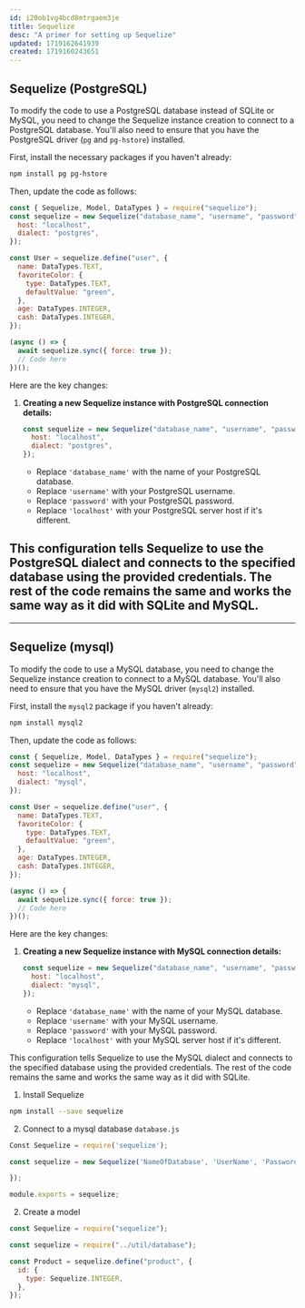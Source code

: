 ```yaml
---
id: i20ob1vg4bcd8mtrgaem3je
title: Sequelize
desc: "A primer for setting up Sequelize"
updated: 1719162641939
created: 1719160243651
---
```


## Sequelize (PostgreSQL)

To modify the code to use a PostgreSQL database instead of SQLite or MySQL, you need to change the Sequelize instance creation to connect to a PostgreSQL database. You'll also need to ensure that you have the PostgreSQL driver (`pg` and `pg-hstore`) installed.

First, install the necessary packages if you haven't already:

```bash
npm install pg pg-hstore
```

Then, update the code as follows:

```javascript
const { Sequelize, Model, DataTypes } = require("sequelize");
const sequelize = new Sequelize("database_name", "username", "password", {
  host: "localhost",
  dialect: "postgres",
});

const User = sequelize.define("user", {
  name: DataTypes.TEXT,
  favoriteColor: {
    type: DataTypes.TEXT,
    defaultValue: "green",
  },
  age: DataTypes.INTEGER,
  cash: DataTypes.INTEGER,
});

(async () => {
  await sequelize.sync({ force: true });
  // Code here
})();
```

Here are the key changes:

1. **Creating a new Sequelize instance with PostgreSQL connection details:**
   ```javascript
   const sequelize = new Sequelize("database_name", "username", "password", {
     host: "localhost",
     dialect: "postgres",
   });
   ```
   - Replace `'database_name'` with the name of your PostgreSQL database.
   - Replace `'username'` with your PostgreSQL username.
   - Replace `'password'` with your PostgreSQL password.
   - Replace `'localhost'` with your PostgreSQL server host if it's different.

## This configuration tells Sequelize to use the PostgreSQL dialect and connects to the specified database using the provided credentials. The rest of the code remains the same and works the same way as it did with SQLite and MySQL.

---

## Sequelize (mysql)

To modify the code to use a MySQL database, you need to change the Sequelize instance creation to connect to a MySQL database. You'll also need to ensure that you have the MySQL driver (`mysql2`) installed.

First, install the `mysql2` package if you haven't already:

```bash
npm install mysql2
```

Then, update the code as follows:

```javascript
const { Sequelize, Model, DataTypes } = require("sequelize");
const sequelize = new Sequelize("database_name", "username", "password", {
  host: "localhost",
  dialect: "mysql",
});

const User = sequelize.define("user", {
  name: DataTypes.TEXT,
  favoriteColor: {
    type: DataTypes.TEXT,
    defaultValue: "green",
  },
  age: DataTypes.INTEGER,
  cash: DataTypes.INTEGER,
});

(async () => {
  await sequelize.sync({ force: true });
  // Code here
})();
```

Here are the key changes:

1. **Creating a new Sequelize instance with MySQL connection details:**
   ```javascript
   const sequelize = new Sequelize("database_name", "username", "password", {
     host: "localhost",
     dialect: "mysql",
   });
   ```
   - Replace `'database_name'` with the name of your MySQL database.
   - Replace `'username'` with your MySQL username.
   - Replace `'password'` with your MySQL password.
   - Replace `'localhost'` with your MySQL server host if it's different.

This configuration tells Sequelize to use the MySQL dialect and connects to the specified database using the provided credentials. The rest of the code remains the same and works the same way as it did with SQLite.

1. Install Sequelize

```bash
npm install --save sequelize
```

2. Connect to a mysql database
   `database.js`

```js
Const Sequelize = require('sequelize');

const sequelize = new Sequelize('NameOfDatabase', 'UserName', 'Password', {dialect: 'mysql', host: 'localhost'

});

module.exports = sequelize;
```

2. Create a model

```js
const Sequelize = require("sequelize");

const sequelize = require("../util/database");

const Product = sequelize.define("product", {
  id: {
    type: Sequelize.INTEGER,
  },
});
```
